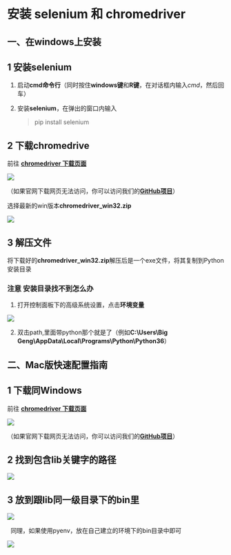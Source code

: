 # 安装 selenium 和 chromedriver

## 一、在windows上安装

## 1 安装selenium
1. 启动**cmd命令行**（同时按住**windows键**和**R键**，在对话框内输入*cmd*，然后回车）

2. 安装**selenium**，在弹出的窗口内输入
	>pip install selenium

## 2 下载chromedrive
前往 [**chromedriver 下载页面**](https://sites.google.com/a/chromium.org/chromedriver/downloads)

![](https://i.imgur.com/2JoXcSU.png)

（如果官网下载网页无法访问，你可以访问我们的[**GitHub项目**](https://github.com/DaemonFG/IntrotoPython-Think-Tank/blob/master/P2/ChromeDriver_Download.md)）

选择最新的win版本**chromedriver_win32.zip**

![](https://i.imgur.com/3UBl9pD.png)

## 3 解压文件
将下载好的**chromedriver_win32.zip**解压后是一个exe文件，将其复制到Python安装目录

### 注意 安装目录找不到怎么办
1. 打开控制面板下的高级系统设置，点击**环境变量**

 ![](https://i.imgur.com/axYVodW.png)

2. 双击path,里面带python那个就是了（例如**C:\Users\Big Geng\AppData\Local\Programs\Python\Python36**）

## 二、Mac版快速配置指南

## 1 下载同Windows

前往 [**chromedriver 下载页面**](https://sites.google.com/a/chromium.org/chromedriver/downloads)

![](https://i.imgur.com/2JoXcSU.png)

（如果官网下载网页无法访问，你可以访问我们的[**GitHub项目**](https://github.com/DaemonFG/IntrotoPython-Think-Tank/blob/master/P2/ChromeDriver_Download.md)）

## 2 找到包含lib关键字的路径

![](https://i.imgur.com/Ka1Qf0K.jpg)

## 3 放到跟lib同一级目录下的bin里

![](https://i.imgur.com/AUW2BcG.jpg)

   同理，如果使用pyenv，放在自己建立的环境下的bin目录中即可
   
   ![](https://i.imgur.com/Rm8aOL3.jpg)
